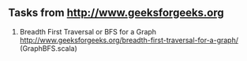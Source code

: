 Tasks from http://www.geeksforgeeks.org
---------------------------------------

1) Breadth First Traversal or BFS for a Graph http://www.geeksforgeeks.org/breadth-first-traversal-for-a-graph/ (GraphBFS.scala)